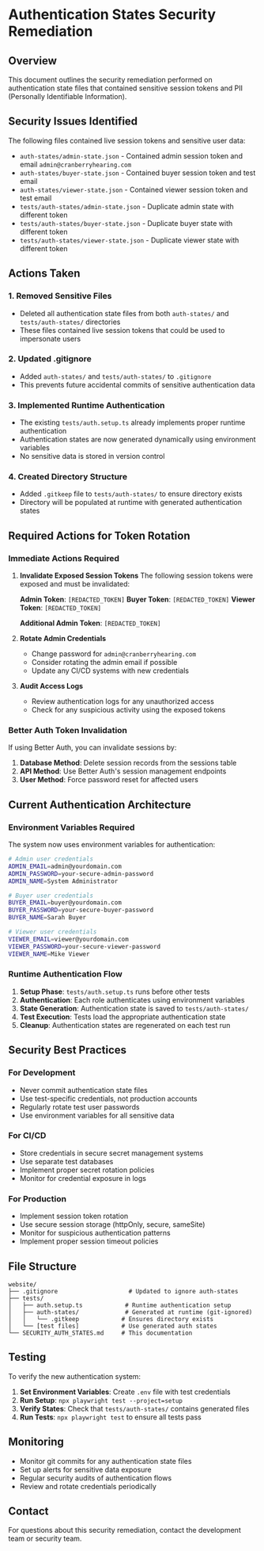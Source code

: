 # Authentication States Security Remediation

## Overview

This document outlines the security remediation performed on authentication state files that contained sensitive session tokens and PII (Personally Identifiable Information).

## Security Issues Identified

The following files contained live session tokens and sensitive user data:

- `auth-states/admin-state.json` - Contained admin session token and email `admin@cranberryhearing.com`
- `auth-states/buyer-state.json` - Contained buyer session token and test email
- `auth-states/viewer-state.json` - Contained viewer session token and test email
- `tests/auth-states/admin-state.json` - Duplicate admin state with different token
- `tests/auth-states/buyer-state.json` - Duplicate buyer state with different token  
- `tests/auth-states/viewer-state.json` - Duplicate viewer state with different token

## Actions Taken

### 1. Removed Sensitive Files
- Deleted all authentication state files from both `auth-states/` and `tests/auth-states/` directories
- These files contained live session tokens that could be used to impersonate users

### 2. Updated .gitignore
- Added `auth-states/` and `tests/auth-states/` to `.gitignore`
- This prevents future accidental commits of sensitive authentication data

### 3. Implemented Runtime Authentication
- The existing `tests/auth.setup.ts` already implements proper runtime authentication
- Authentication states are now generated dynamically using environment variables
- No sensitive data is stored in version control

### 4. Created Directory Structure
- Added `.gitkeep` file to `tests/auth-states/` to ensure directory exists
- Directory will be populated at runtime with generated authentication states

## Required Actions for Token Rotation

### Immediate Actions Required

1. **Invalidate Exposed Session Tokens**
   The following session tokens were exposed and must be invalidated:
   
   **Admin Token**: `[REDACTED_TOKEN]`
   **Buyer Token**: `[REDACTED_TOKEN]`
   **Viewer Token**: `[REDACTED_TOKEN]`
   
   **Additional Admin Token**: `[REDACTED_TOKEN]`

2. **Rotate Admin Credentials**
   - Change password for `admin@cranberryhearing.com`
   - Consider rotating the admin email if possible
   - Update any CI/CD systems with new credentials

3. **Audit Access Logs**
   - Review authentication logs for any unauthorized access
   - Check for any suspicious activity using the exposed tokens

### Better Auth Token Invalidation

If using Better Auth, you can invalidate sessions by:

1. **Database Method**: Delete session records from the sessions table
2. **API Method**: Use Better Auth's session management endpoints
3. **User Method**: Force password reset for affected users

## Current Authentication Architecture

### Environment Variables Required

The system now uses environment variables for authentication:

```bash
# Admin user credentials
ADMIN_EMAIL=admin@yourdomain.com
ADMIN_PASSWORD=your-secure-admin-password
ADMIN_NAME=System Administrator

# Buyer user credentials  
BUYER_EMAIL=buyer@yourdomain.com
BUYER_PASSWORD=your-secure-buyer-password
BUYER_NAME=Sarah Buyer

# Viewer user credentials
VIEWER_EMAIL=viewer@yourdomain.com
VIEWER_PASSWORD=your-secure-viewer-password
VIEWER_NAME=Mike Viewer
```

### Runtime Authentication Flow

1. **Setup Phase**: `tests/auth.setup.ts` runs before other tests
2. **Authentication**: Each role authenticates using environment variables
3. **State Generation**: Authentication state is saved to `tests/auth-states/`
4. **Test Execution**: Tests load the appropriate authentication state
5. **Cleanup**: Authentication states are regenerated on each test run

## Security Best Practices

### For Development
- Never commit authentication state files
- Use test-specific credentials, not production accounts
- Regularly rotate test user passwords
- Use environment variables for all sensitive data

### For CI/CD
- Store credentials in secure secret management systems
- Use separate test databases
- Implement proper secret rotation policies
- Monitor for credential exposure in logs

### For Production
- Implement session token rotation
- Use secure session storage (httpOnly, secure, sameSite)
- Monitor for suspicious authentication patterns
- Implement proper session timeout policies

## File Structure

```
website/
├── .gitignore                    # Updated to ignore auth-states
├── tests/
│   ├── auth.setup.ts            # Runtime authentication setup
│   ├── auth-states/             # Generated at runtime (git-ignored)
│   │   └── .gitkeep            # Ensures directory exists
│   └── [test files]            # Use generated auth states
└── SECURITY_AUTH_STATES.md     # This documentation
```

## Testing

To verify the new authentication system:

1. **Set Environment Variables**: Create `.env` file with test credentials
2. **Run Setup**: `npx playwright test --project=setup`
3. **Verify States**: Check that `tests/auth-states/` contains generated files
4. **Run Tests**: `npx playwright test` to ensure all tests pass

## Monitoring

- Monitor git commits for any authentication state files
- Set up alerts for sensitive data exposure
- Regular security audits of authentication flows
- Review and rotate credentials periodically

## Contact

For questions about this security remediation, contact the development team or security team.

